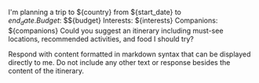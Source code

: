 I'm planning a trip to ${country} from ${start_date} to ${end_date}.
Budget: ~$$${budget}
Interests: ${interests}
Companions: ${companions}
Could you suggest an itinerary including must-see locations, recommended activities, and food I should try?

Respond with content formatted in markdown syntax that can be displayed directly to me.
Do not include any other text or response besides the content of the itinerary.